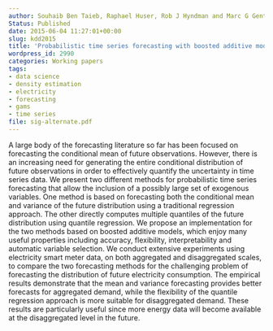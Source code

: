 ```yaml
---
author: Souhaib Ben Taieb, Raphael Huser, Rob J Hyndman and Marc G Genton
Status: Published
date: 2015-06-04 11:27:01+00:00
slug: kdd2015
title: 'Probabilistic time series forecasting with boosted additive models: an application to smart meter data'
wordpress_id: 2990
categories: Working papers
tags:
- data science
- density estimation
- electricity
- forecasting
- gams
- time series
file: sig-alternate.pdf
---
```


A large body of the forecasting literature so far has been focused on forecasting the conditional mean of future observations. However, there is an increasing need for generating the entire conditional distribution of future observations in order to effectively quantify the uncertainty in time series data. We present two different methods for probabilistic time series forecasting that allow the inclusion of a possibly large set of exogenous variables. One method is based on forecasting both the conditional mean and variance of the future distribution using a traditional regression approach. The other directly computes multiple quantiles of the future distribution using quantile regression. We propose an implementation for the two methods based on boosted additive models, which enjoy many useful properties including accuracy, flexibility, interpretability and automatic variable selection. We conduct extensive experiments using electricity smart meter data, on both aggregated and disaggregated scales, to compare the two forecasting methods for the challenging problem of forecasting the distribution of future electricity consumption. The empirical results demonstrate that the mean and variance forecasting provides better forecasts for aggregated demand, while the flexibility of the quantile regression approach is more suitable for disaggregated demand. These results are particularly useful since more energy data will become available at the disaggregated level in the future.
